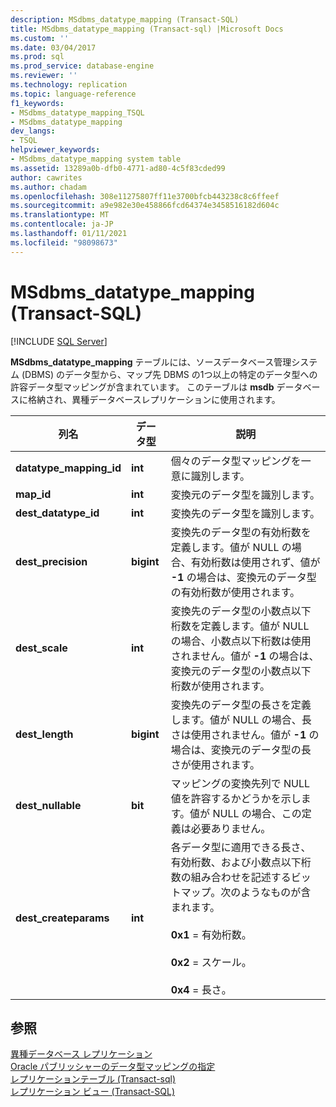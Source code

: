 ```yaml
---
description: MSdbms_datatype_mapping (Transact-SQL)
title: MSdbms_datatype_mapping (Transact-sql) |Microsoft Docs
ms.custom: ''
ms.date: 03/04/2017
ms.prod: sql
ms.prod_service: database-engine
ms.reviewer: ''
ms.technology: replication
ms.topic: language-reference
f1_keywords:
- MSdbms_datatype_mapping_TSQL
- MSdbms_datatype_mapping
dev_langs:
- TSQL
helpviewer_keywords:
- MSdbms_datatype_mapping system table
ms.assetid: 13289a0b-dfb0-4771-ad80-4c5f83cded99
author: cawrites
ms.author: chadam
ms.openlocfilehash: 308e11275807ff11e3700bfcb443238c8c6ffeef
ms.sourcegitcommit: a9e982e30e458866fcd64374e3458516182d604c
ms.translationtype: MT
ms.contentlocale: ja-JP
ms.lasthandoff: 01/11/2021
ms.locfileid: "98098673"
---
```

# <a name="msdbms_datatype_mapping-transact-sql"></a>MSdbms_datatype_mapping (Transact-SQL)
[!INCLUDE [SQL Server](../../includes/applies-to-version/sqlserver.md)]

  **MSdbms_datatype_mapping** テーブルには、ソースデータベース管理システム (DBMS) のデータ型から、マップ先 DBMS の1つ以上の特定のデータ型への許容データ型マッピングが含まれています。 このテーブルは **msdb** データベースに格納され、異種データベースレプリケーションに使用されます。  
  
|列名|データ型|説明|  
|-----------------|---------------|-----------------|  
|**datatype_mapping_id**|**int**|個々のデータ型マッピングを一意に識別します。|  
|**map_id**|**int**|変換元のデータ型を識別します。|  
|**dest_datatype_id**|**int**|変換先のデータ型を識別します。|  
|**dest_precision**|**bigint**|変換先のデータ型の有効桁数を定義します。値が NULL の場合、有効桁数は使用されず、値が **-1** の場合は、変換元のデータ型の有効桁数が使用されます。|  
|**dest_scale**|**int**|変換先のデータ型の小数点以下桁数を定義します。値が NULL の場合、小数点以下桁数は使用されません。値が **-1** の場合は、変換元のデータ型の小数点以下桁数が使用されます。|  
|**dest_length**|**bigint**|変換先のデータ型の長さを定義します。値が NULL の場合、長さは使用されません。値が **-1** の場合は、変換元のデータ型の長さが使用されます。|  
|**dest_nullable**|**bit**|マッピングの変換先列で NULL 値を許容するかどうかを示します。値が NULL の場合、この定義は必要ありません。|  
|**dest_createparams**|**int**|各データ型に適用できる長さ、有効桁数、および小数点以下桁数の組み合わせを記述するビットマップ。次のようなものが含まれます。<br /><br /> **0x1** = 有効桁数。<br /><br /> **0x2** = スケール。<br /><br /> **0x4** = 長さ。|  
  
## <a name="see-also"></a>参照  
 [異種データベース レプリケーション](../../relational-databases/replication/non-sql/heterogeneous-database-replication.md)   
 [Oracle パブリッシャーのデータ型マッピングの指定](../../relational-databases/replication/publish/specify-data-type-mappings-for-an-oracle-publisher.md)   
 [レプリケーションテーブル &#40;Transact-sql&#41;](../../relational-databases/system-tables/replication-tables-transact-sql.md)   
 [レプリケーション ビュー &#40;Transact-SQL&#41;](../../relational-databases/system-views/replication-views-transact-sql.md)  
  
  
